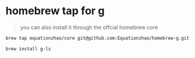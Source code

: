 # homebrew tap for g

> you can also install it through the offcial homebrew core

```bash
brew tap equationzhao/core git@github.com:Equationzhao/homebrew-g.git
```

```bash
brew install g-ls
```
